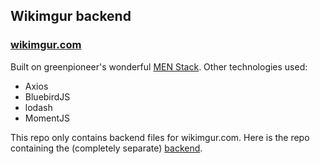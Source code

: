 <h2>Wikimgur backend</h2>
<h3><a href="http://wikimgur.com">wikimgur.com</a></h3>

Built on greenpioneer's wonderful [MEN Stack](https://github.com/greenpioneersolutions/menstackjs). 
Other technologies used: 
<ul>
  <li>Axios</li>  
  <li>BluebirdJS</li>  
  <li>lodash</li>  
  <li>MomentJS</li> 
 </ul>

This repo only contains backend files for wikimgur.com. Here is the repo containing the (completely separate) [backend](https://github.com/benskyio/wikimgur).
